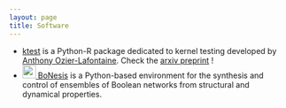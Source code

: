 ```yaml
---
layout: page
title: Software
---
```


- [ktest](https://github.com/AnthoOzier/ktest) is a Python-R package dedicated to kernel testing developed by [Anthony Ozier-Lafontaine](https://github.com/AnthoOzier/ktest). Check the [arxiv preprint](https://arxiv.org/abs/2307.08509) ! 
- [<img src="https://bnediction.github.io/img/bnediction_logo_264.png" alt="" height="24px"> BoNesis](https://github.com/bnediction/bonesis) is a Python-based environment for the synthesis and control of ensembles of Boolean networks from structural and dynamical properties.
